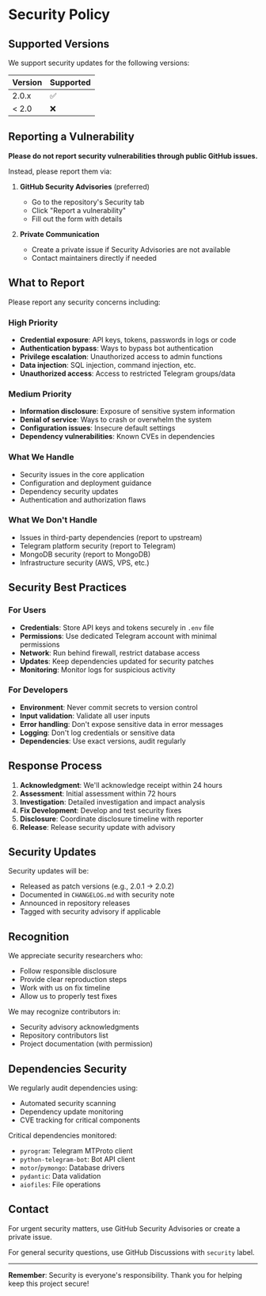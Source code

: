 # Security Policy

## Supported Versions

We support security updates for the following versions:

| Version | Supported          |
| ------- | ------------------ |
| 2.0.x   | :white_check_mark: |
| < 2.0   | :x:                |

## Reporting a Vulnerability

**Please do not report security vulnerabilities through public GitHub issues.**

Instead, please report them via:

1. **GitHub Security Advisories** (preferred)
   - Go to the repository's Security tab
   - Click "Report a vulnerability"
   - Fill out the form with details

2. **Private Communication**
   - Create a private issue if Security Advisories are not available
   - Contact maintainers directly if needed

## What to Report

Please report any security concerns including:

### High Priority
- **Credential exposure**: API keys, tokens, passwords in logs or code
- **Authentication bypass**: Ways to bypass bot authentication
- **Privilege escalation**: Unauthorized access to admin functions  
- **Data injection**: SQL injection, command injection, etc.
- **Unauthorized access**: Access to restricted Telegram groups/data

### Medium Priority
- **Information disclosure**: Exposure of sensitive system information
- **Denial of service**: Ways to crash or overwhelm the system
- **Configuration issues**: Insecure default settings
- **Dependency vulnerabilities**: Known CVEs in dependencies

### What We Handle
- Security issues in the core application
- Configuration and deployment guidance
- Dependency security updates
- Authentication and authorization flaws

### What We Don't Handle
- Issues in third-party dependencies (report to upstream)
- Telegram platform security (report to Telegram)
- MongoDB security (report to MongoDB)
- Infrastructure security (AWS, VPS, etc.)

## Security Best Practices

### For Users
- **Credentials**: Store API keys and tokens securely in `.env` file
- **Permissions**: Use dedicated Telegram account with minimal permissions
- **Network**: Run behind firewall, restrict database access
- **Updates**: Keep dependencies updated for security patches
- **Monitoring**: Monitor logs for suspicious activity

### For Developers
- **Environment**: Never commit secrets to version control
- **Input validation**: Validate all user inputs
- **Error handling**: Don't expose sensitive data in error messages
- **Logging**: Don't log credentials or sensitive data
- **Dependencies**: Use exact versions, audit regularly

## Response Process

1. **Acknowledgment**: We'll acknowledge receipt within 24 hours
2. **Assessment**: Initial assessment within 72 hours
3. **Investigation**: Detailed investigation and impact analysis
4. **Fix Development**: Develop and test security fixes
5. **Disclosure**: Coordinate disclosure timeline with reporter
6. **Release**: Release security update with advisory

## Security Updates

Security updates will be:
- Released as patch versions (e.g., 2.0.1 → 2.0.2)
- Documented in `CHANGELOG.md` with security note
- Announced in repository releases
- Tagged with security advisory if applicable

## Recognition

We appreciate security researchers who:
- Follow responsible disclosure
- Provide clear reproduction steps
- Work with us on fix timeline
- Allow us to properly test fixes

We may recognize contributors in:
- Security advisory acknowledgments
- Repository contributors list
- Project documentation (with permission)

## Dependencies Security

We regularly audit dependencies using:
- Automated security scanning
- Dependency update monitoring
- CVE tracking for critical components

Critical dependencies monitored:
- `pyrogram`: Telegram MTProto client
- `python-telegram-bot`: Bot API client
- `motor`/`pymongo`: Database drivers
- `pydantic`: Data validation
- `aiofiles`: File operations

## Contact

For urgent security matters, use GitHub Security Advisories or create a private issue.

For general security questions, use GitHub Discussions with `security` label.

---

**Remember**: Security is everyone's responsibility. Thank you for helping keep this project secure!